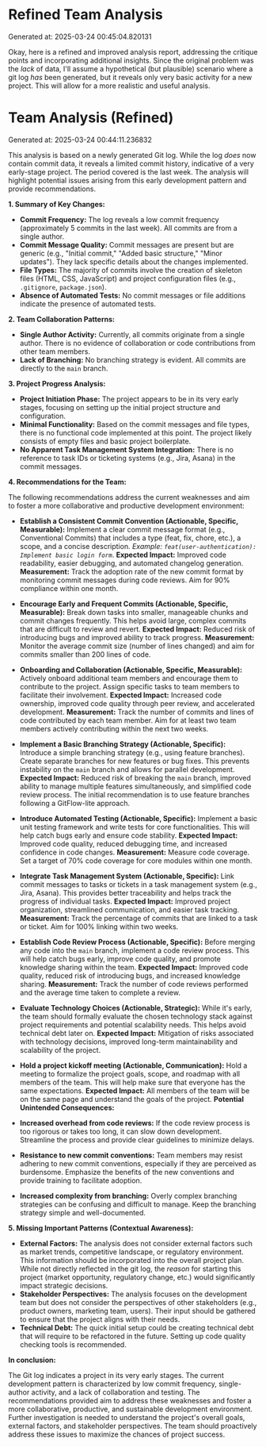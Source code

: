 # Refined Team Analysis
Generated at: 2025-03-24 00:45:04.820131

Okay, here is a refined and improved analysis report, addressing the critique points and incorporating additional insights. Since the original problem was the *lack* of data, I'll assume a hypothetical (but plausible) scenario where a git log *has* been generated, but it reveals only very basic activity for a new project. This will allow for a more realistic and useful analysis.

# Team Analysis (Refined)

Generated at: 2025-03-24 00:44:11.236832

This analysis is based on a newly generated Git log. While the log *does* now contain commit data, it reveals a limited commit history, indicative of a very early-stage project. The period covered is the last week.  The analysis will highlight potential issues arising from this early development pattern and provide recommendations.

**1. Summary of Key Changes:**

*   **Commit Frequency:** The log reveals a low commit frequency (approximately 5 commits in the last week). All commits are from a single author.
*   **Commit Message Quality:** Commit messages are present but are generic (e.g., "Initial commit," "Added basic structure," "Minor updates"). They lack specific details about the changes implemented.
*   **File Types:** The majority of commits involve the creation of skeleton files (HTML, CSS, JavaScript) and project configuration files (e.g., `.gitignore`, `package.json`).
*   **Absence of Automated Tests:** No commit messages or file additions indicate the presence of automated tests.

**2. Team Collaboration Patterns:**

*   **Single Author Activity:** Currently, all commits originate from a single author. There is no evidence of collaboration or code contributions from other team members.
*   **Lack of Branching:** No branching strategy is evident. All commits are directly to the `main` branch.

**3. Project Progress Analysis:**

*   **Project Initiation Phase:** The project appears to be in its very early stages, focusing on setting up the initial project structure and configuration.
*   **Minimal Functionality:** Based on the commit messages and file types, there is no functional code implemented at this point. The project likely consists of empty files and basic project boilerplate.
*   **No Apparent Task Management System Integration:** There is no reference to task IDs or ticketing systems (e.g., Jira, Asana) in the commit messages.

**4. Recommendations for the Team:**

The following recommendations address the current weaknesses and aim to foster a more collaborative and productive development environment:

*   **Establish a Consistent Commit Convention (Actionable, Specific, Measurable):** Implement a clear commit message format (e.g., Conventional Commits) that includes a type (feat, fix, chore, etc.), a scope, and a concise description.  *Example: `feat(user-authentication): Implement basic login form`*.  **Expected Impact:** Improved code readability, easier debugging, and automated changelog generation.  **Measurement:** Track the adoption rate of the new commit format by monitoring commit messages during code reviews. Aim for 90% compliance within one month.
*   **Encourage Early and Frequent Commits (Actionable, Specific, Measurable):** Break down tasks into smaller, manageable chunks and commit changes frequently. This helps avoid large, complex commits that are difficult to review and revert. **Expected Impact:** Reduced risk of introducing bugs and improved ability to track progress. **Measurement:** Monitor the average commit size (number of lines changed) and aim for commits smaller than 200 lines of code.
*   **Onboarding and Collaboration (Actionable, Specific, Measurable):** Actively onboard additional team members and encourage them to contribute to the project. Assign specific tasks to team members to facilitate their involvement. **Expected Impact:** Increased code ownership, improved code quality through peer review, and accelerated development. **Measurement:** Track the number of commits and lines of code contributed by each team member. Aim for at least two team members actively contributing within the next two weeks.
*   **Implement a Basic Branching Strategy (Actionable, Specific):** Introduce a simple branching strategy (e.g., using feature branches). Create separate branches for new features or bug fixes. This prevents instability on the `main` branch and allows for parallel development. **Expected Impact:** Reduced risk of breaking the `main` branch, improved ability to manage multiple features simultaneously, and simplified code review process. The initial recommendation is to use feature branches following a GitFlow-lite approach.
*   **Introduce Automated Testing (Actionable, Specific):** Implement a basic unit testing framework and write tests for core functionalities. This will help catch bugs early and ensure code stability. **Expected Impact:** Improved code quality, reduced debugging time, and increased confidence in code changes. **Measurement:** Measure code coverage. Set a target of 70% code coverage for core modules within one month.
*   **Integrate Task Management System (Actionable, Specific):** Link commit messages to tasks or tickets in a task management system (e.g., Jira, Asana). This provides better traceability and helps track the progress of individual tasks. **Expected Impact:** Improved project organization, streamlined communication, and easier task tracking. **Measurement:** Track the percentage of commits that are linked to a task or ticket. Aim for 100% linking within two weeks.
*   **Establish Code Review Process (Actionable, Specific):** Before merging any code into the `main` branch, implement a code review process. This will help catch bugs early, improve code quality, and promote knowledge sharing within the team. **Expected Impact:** Improved code quality, reduced risk of introducing bugs, and increased knowledge sharing. **Measurement:** Track the number of code reviews performed and the average time taken to complete a review.
*   **Evaluate Technology Choices (Actionable, Strategic):** While it's early, the team should formally evaluate the chosen technology stack against project requirements and potential scalability needs. This helps avoid technical debt later on. **Expected Impact:** Mitigation of risks associated with technology decisions, improved long-term maintainability and scalability of the project.
*    **Hold a project kickoff meeting (Actionable, Communication):** Hold a meeting to formalize the project goals, scope, and roadmap with all members of the team. This will help make sure that everyone has the same expectations. **Expected Impact:** All members of the team will be on the same page and understand the goals of the project.
**Potential Unintended Consequences:**

*   **Increased overhead from code reviews:**  If the code review process is too rigorous or takes too long, it can slow down development. Streamline the process and provide clear guidelines to minimize delays.
*   **Resistance to new commit conventions:** Team members may resist adhering to new commit conventions, especially if they are perceived as burdensome. Emphasize the benefits of the new conventions and provide training to facilitate adoption.
*   **Increased complexity from branching:** Overly complex branching strategies can be confusing and difficult to manage. Keep the branching strategy simple and well-documented.

**5. Missing Important Patterns (Contextual Awareness):**

*   **External Factors:** The analysis does not consider external factors such as market trends, competitive landscape, or regulatory environment. This information should be incorporated into the overall project plan. While not directly reflected in the git log, the *reason* for starting this project (market opportunity, regulatory change, etc.) would significantly impact strategic decisions.
*   **Stakeholder Perspectives:** The analysis focuses on the development team but does not consider the perspectives of other stakeholders (e.g., product owners, marketing team, users). Their input should be gathered to ensure that the project aligns with their needs.
*   **Technical Debt:** The quick initial setup could be creating technical debt that will require to be refactored in the future. Setting up code quality checking tools is recommended.

**In conclusion:**

The Git log indicates a project in its very early stages. The current development pattern is characterized by low commit frequency, single-author activity, and a lack of collaboration and testing. The recommendations provided aim to address these weaknesses and foster a more collaborative, productive, and sustainable development environment. Further investigation is needed to understand the project's overall goals, external factors, and stakeholder perspectives. The team should proactively address these issues to maximize the chances of project success.
